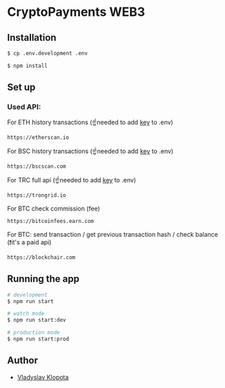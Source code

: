# CryptoPayments WEB3

## Installation

```bash
$ cp .env.development .env
```

```bash
$ npm install
```

## Set up

### Used API:

For ETH history transactions (☝️needed to add [key](https://etherscan.io/apis) to .env)
```html
https://etherscan.io
```

For BSC history transactions (☝️needed to add [key](https://bscscan.com/apis) to .env)
```html
https://bscscan.com
```

For TRC full api (☝️needed to add [key](https://www.trongrid.io) to .env)
```html
https://trongrid.io
```

For BTC check commission (fee)
```html
https://bitcoinfees.earn.com
```

For BTC:
send transaction /
get previous transaction hash /
check balance
(❗it's a paid api)
```html
https://blockchair.com
```

## Running the app

```bash
# development
$ npm run start

# watch mode
$ npm run start:dev

# production mode
$ npm run start:prod
```

## Author
- [Vladyslav Klopota](https://www.linkedin.com/in/vladyslav-k-b1225423a/)